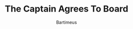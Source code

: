 ---
media: "images/rounds/round_4_2/captain_agrees_to_board.png"
media_type: image
title: The Captain Agrees To Board
author: [Bartimeus]
desc: Captain Cassiana Zephetta agrees to board the <i>Korolev</i> to negotiate with Soviet Commander Yuri Petrikov.
---